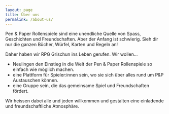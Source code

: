```yaml
---
layout: page
title: Über uns
permalink: /about-us/
---
```


Pen & Paper Rollenspiele sind eine unendliche Quelle von Spass, Geschichten und Freundschaften. Aber der Anfang ist schwierig. Sieh dir nur die ganzen Bücher, Würfel, Karten und Regeln an!

Daher haben wir RPG Grischun ins Leben gerufen. Wir wollen...

- Neulingen den Einstieg in die Welt der Pen & Paper Rollenspiele so einfach wie möglich machen.
- eine Plattform für Spieler:innen sein, wo sie sich über alles rund um P&P Austauschen können.
- eine Gruppe sein, die das gemeinsame Spiel und Freundschaften fördert.

Wir heissen dabei alle und jeden willkommen und gestalten eine einladende und freundschaftliche Atmosphäre.
